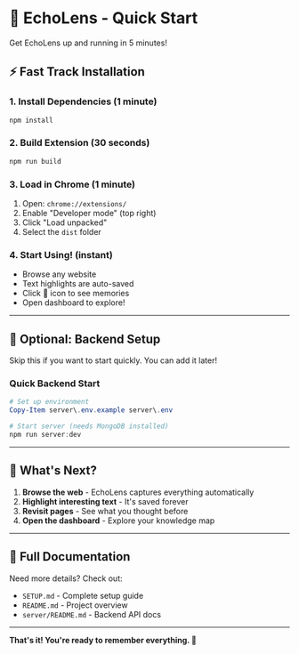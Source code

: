 # 🌌 EchoLens - Quick Start

Get EchoLens up and running in 5 minutes!

## ⚡ Fast Track Installation

### 1. Install Dependencies (1 minute)

```powershell
npm install
```

### 2. Build Extension (30 seconds)

```powershell
npm run build
```

### 3. Load in Chrome (1 minute)

1. Open: `chrome://extensions/`
2. Enable "Developer mode" (top right)
3. Click "Load unpacked"
4. Select the `dist` folder

### 4. Start Using! (instant)

- Browse any website
- Text highlights are auto-saved
- Click 💫 icon to see memories
- Open dashboard to explore!

---

## 🚀 Optional: Backend Setup

Skip this if you want to start quickly. You can add it later!

### Quick Backend Start

```powershell
# Set up environment
Copy-Item server\.env.example server\.env

# Start server (needs MongoDB installed)
npm run server:dev
```

---

## 🎯 What's Next?

1. **Browse the web** - EchoLens captures everything automatically
2. **Highlight interesting text** - It's saved forever
3. **Revisit pages** - See what you thought before
4. **Open the dashboard** - Explore your knowledge map

---

## 📖 Full Documentation

Need more details? Check out:
- `SETUP.md` - Complete setup guide
- `README.md` - Project overview
- `server/README.md` - Backend API docs

---

**That's it! You're ready to remember everything. 🌟**

